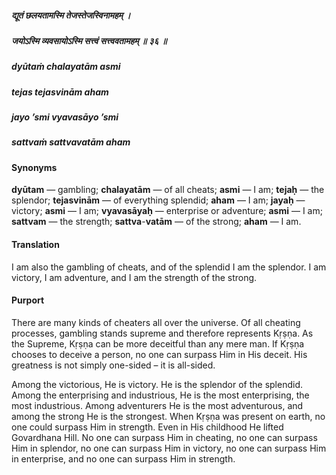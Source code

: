 ##### द्यूतं छलयतामस्मि तेजस्तेजस्विनामहम् ।
##### जयोऽस्मि व्यवसायोऽस्मि सत्त्वं सत्त्ववतामहम् ॥ ३६ ॥

##### dyūtaṁ chalayatām asmi
##### tejas tejasvinām aham
##### jayo ’smi vyavasāyo ’smi
##### sattvaṁ sattvavatām aham

#### Synonyms

**dyūtam** — gambling; **chalayatām** — of all cheats; **asmi** — I am; **tejaḥ** — the splendor; **tejasvinām** — of everything splendid; **aham** — I am; **jayaḥ** — victory; **asmi** — I am; **vyavasāyaḥ** — enterprise or adventure; **asmi** — I am; **sattvam** — the strength; **sattva**-**vatām** — of the strong; **aham** — I am.

#### Translation

I am also the gambling of cheats, and of the splendid I am the splendor. I am victory, I am adventure, and I am the strength of the strong.

#### Purport

There are many kinds of cheaters all over the universe. Of all cheating processes, gambling stands supreme and therefore represents Kṛṣṇa. As the Supreme, Kṛṣṇa can be more deceitful than any mere man. If Kṛṣṇa chooses to deceive a person, no one can surpass Him in His deceit. His greatness is not simply one-sided – it is all-sided.

Among the victorious, He is victory. He is the splendor of the splendid. Among the enterprising and industrious, He is the most enterprising, the most industrious. Among adventurers He is the most adventurous, and among the strong He is the strongest. When Kṛṣṇa was present on earth, no one could surpass Him in strength. Even in His childhood He lifted Govardhana Hill. No one can surpass Him in cheating, no one can surpass Him in splendor, no one can surpass Him in victory, no one can surpass Him in enterprise, and no one can surpass Him in strength.